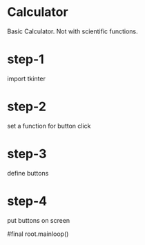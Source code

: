 # Calculator
Basic Calculator. Not with scientific functions.

# step-1
import tkinter

# step-2 
set a function for button click
# step-3
define buttons
# step-4
put buttons on screen

#final
root.mainloop()

